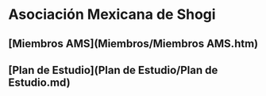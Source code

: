 # Asociación Mexicana de Shogi

## [Miembros AMS](Miembros/Miembros AMS.htm)
## [Plan de Estudio](Plan de Estudio/Plan de Estudio.md)
